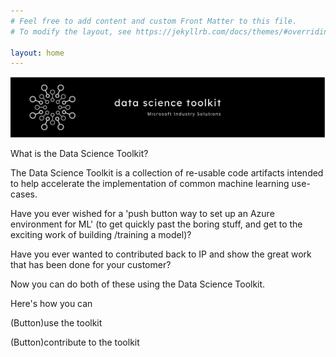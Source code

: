 ```yaml
---
# Feel free to add content and custom Front Matter to this file.
# To modify the layout, see https://jekyllrb.com/docs/themes/#overriding-theme-defaults

layout: home
---
```


![banner](images/data-science-toolkit-banner.jpg)


What is the Data Science Toolkit?

The Data Science Toolkit is a collection of re-usable code artifacts intended to help accelerate the implementation of common machine learning use-cases.

Have you ever wished for a 'push button way to set up an Azure environment for ML' (to get quickly past the boring stuff, and get to the exciting work of building /training a model)?​​​​​​​

Have you ever wanted to contributed back to IP and show the great work that has been done for your customer?

Now you can do both of these using the Data Science Toolkit.

Here's how you can

(Button)use the toolkit

(Button)contribute to the toolkit